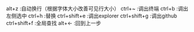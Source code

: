 alt+z   :自动换行（根据字体大小改善可见行大小）
ctrl+~  :调出终端
ctrl+b  :调出左侧选中
ctrl+h  :替换
ctrl+shift+e    :调出explorer
ctrl+shift+g    :调出github
ctrl+shift+f    :全局查找
alt+<-  :回到上一步
